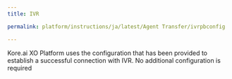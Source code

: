 ```yaml
---
title: IVR

permalink: platform/instructions/ja/latest/Agent Transfer/ivrpbconfig

---
```


<container>

Kore.ai XO Platform uses the configuration that has been provided to establish a successful connection with IVR. No additional configuration is required

</container>
